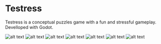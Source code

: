 # Testress


Testress is a conceptual puzzles game with a fun and stressful gameplay.
Develloped with Godot.

![alt text](https://github.com/pauljfournier/Testress/blob/main/Screenshots/keyboard_default_controls.png?raw=true)
![alt text](https://github.com/pauljfournier/Testress/blob/main/Screenshots/controller_default_controls.png?raw=true)
![alt text](https://github.com/pauljfournier/Testress/blob/main/Screenshots/Capture%20d’écran%202022-05-31%20160057.png?raw=true)
![alt text](https://github.com/pauljfournier/Testress/blob/main/Screenshots/Capture%20d’écran%202022-05-31%20155729.png?raw=true)
![alt text](https://github.com/pauljfournier/Testress/blob/main/Screenshots/Capture%20d’écran%202022-05-31%20160003.png?raw=true)
![alt text](https://github.com/pauljfournier/Testress/blob/main/Screenshots/Capture%20d’écran%202022-05-31%20155701.png?raw=true)
![alt text](https://github.com/pauljfournier/Testress/blob/main/Screenshots/Capture%20d’écran%202022-05-31%20160016.png?raw=true)
